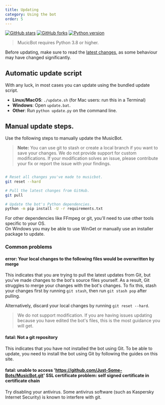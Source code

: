 ```yaml
---
title: Updating
category: Using the bot
order: 5
---
```


[![GitHub stars](https://img.shields.io/github/stars/Just-Some-Bots/MusicBot.svg)](https://github.com/Just-Some-Bots/MusicBot/stargazers)
[![GitHub forks](https://img.shields.io/github/forks/Just-Some-Bots/MusicBot.svg)](https://github.com/Just-Some-Bots/MusicBot/network)
[![Python version](https://img.shields.io/badge/python-3.8%20to%203.13-blue.svg)](https://python.org)


> MucicBot requires Python 3.8 or higher.   

Before updating, make sure to read the [latest changes](/MusicBot/changelog), as some behaviour may have changed significantly.

## Automatic update script  

With any luck, in most cases you can update using the bundled update script.  

* **Linux/MacOS**: `./update.sh` (for Mac users: run this in a Terminal)
* **Windows**: Open `update.bat`.
* **Other**: Run `python update.py` on the command line.

## Manual update steps.  

Use the following steps to manually update the MusicBot.  

> **Note:** You can use git to stash or create a local branch if you want to save your changes. 
We do not provide support for custom modifications.  If your modification solves an issue, please contribute your fix or report the issue with your findings.  


```sh

# Reset all changes you've made to musicbot.
git reset --hard

# Pull the latest changes from GitHub.
git pull

# Update the bot's Python dependencies.
python -m pip install -U -r requirements.txt

```

For other dependencies like FFmpeg or git, you'll need to use other tools specific to your OS.  
On Windows you may be able to use WinGet or manually use an installer package to update.


### Common problems
#### error: Your local changes to the following files would be overwritten by merge
This indicates that you are trying to pull the latest updates from Git, but you've made changes to the bot's source files yourself. As a result, Git struggles to merge your changes with the bot's changes. To fix this, stash your changes first by running `git stash`, then run `git stash pop` after pulling.

Alternatively, discard your local changes by running `git reset --hard`.

> We do not support modification. If you are having issues updating because you have edited the bot's files, this is the most guidance you will get.

#### fatal: Not a git repository
This indicates that you have not installed the bot using Git. To be able to update, you need to install the bot using Git by following the guides on this site.

#### fatal: unable to access 'https://github.com/Just-Some-Bots/MusicBot.git' SSL certificate problem: self signed certificate in certificate chain
Try disabling your antivirus. Some antivirus software (such as Kaspersky Internet Security) is known to interfere with git.
